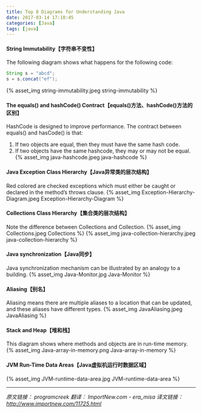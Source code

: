 ```yaml
---
title: Top 8 Diagrams for Understanding Java
date: 2017-03-14 17:10:45
categories: [Java]
tags: [java]
---
```


#### String Immutability【字符串不变性】
The following diagram shows what happens for the following code:
```java
String s = "abcd";
s = s.concat("ef");
```
  <!--more-->

{% asset_img string-immutability.jpeg string-immutability %}

#### The equals() and hashCode() Contract【equals()方法、hashCode()方法的区别】
HashCode is designed to improve performance. The contract between equals() and hasCode() is that:
1. If two objects are equal, then they must have the same hash code.
2. If two objects have the same hashcode, they may or may not be equal.
{% asset_img java-hashcode.jpeg java-hashcode %}

#### Java Exception Class Hierarchy【Java异常类的层次结构】
Red colored are checked exceptions which must either be caught or declared in the method’s throws clause.
{% asset_img Exception-Hierarchy-Diagram.jpeg Exception-Hierarchy-Diagram %}

#### Collections Class Hierarchy【集合类的层次结构】
Note the difference between Collections and Collection.
{% asset_img Collections.jpeg Collections %}
{% asset_img java-collection-hierarchy.jpeg java-collection-hierarchy %}

#### Java synchronization【Java同步】
Java synchronization mechanism can be illustrated by an analogy to a building.
{% asset_img Java-Monitor.jpg Java-Monitor %}

#### Aliasing【别名】
Aliasing means there are multiple aliases to a location that can be updated, and these aliases have different types.
{% asset_img JavaAliasing.jpeg JavaAliasing %}

#### Stack and Heap【堆和栈】
This diagram shows where methods and objects are in run-time memory.
{% asset_img Java-array-in-memory.png Java-array-in-memory %}

#### JVM Run-Time Data Areas【Java虚拟机运行时数据区域】
{% asset_img JVM-runtime-data-area.jpg JVM-runtime-data-area %}

***

*原文链接： programcreek 翻译： ImportNew.com - era_misa*
*译文链接： http://www.importnew.com/11725.html*
